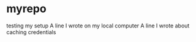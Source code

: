 # myrepo
testing my setup
A line I wrote on my local computer
A line I wrote about caching credentials
